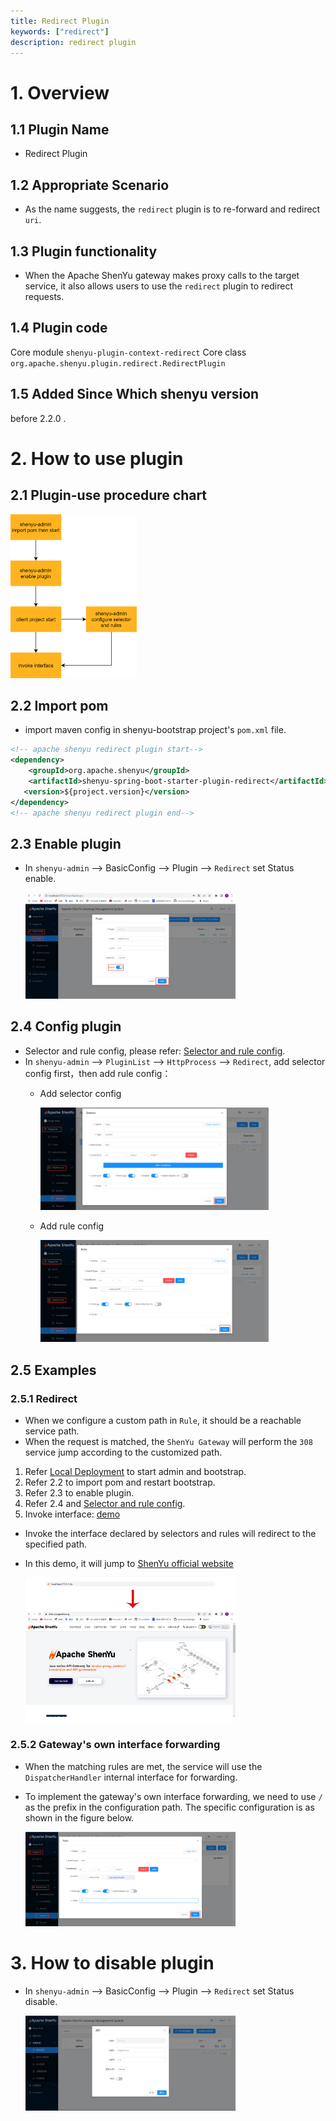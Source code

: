 ```yaml
---
title: Redirect Plugin
keywords: ["redirect"]
description: redirect plugin
---
```


# 1. Overview

## 1.1 Plugin Name

  - Redirect Plugin

## 1.2 Appropriate Scenario

  - As the name suggests, the `redirect` plugin is to re-forward and redirect `uri`.

## 1.3 Plugin functionality

  - When the Apache ShenYu gateway makes proxy calls to the target service, it also allows users to use the `redirect` plugin to redirect requests.

## 1.4 Plugin code

  Core module ```shenyu-plugin-context-redirect```
  Core class ```org.apache.shenyu.plugin.redirect.RedirectPlugin```

## 1.5 Added Since Which shenyu version

  before 2.2.0 .

# 2. How to use plugin

## 2.1 Plugin-use procedure chart

  <img src="../../../static/img/shenyu/plugin/redirect/redirect-procedure-en.png" width="40%" height="30%" />

## 2.2 Import pom

  - import maven config in shenyu-bootstrap project's `pom.xml` file.

  ```xml
  <!-- apache shenyu redirect plugin start-->
  <dependency>
      <groupId>org.apache.shenyu</groupId>
      <artifactId>shenyu-spring-boot-starter-plugin-redirect</artifactId>
     <version>${project.version}</version>
  </dependency>
  <!-- apache shenyu redirect plugin end-->
  ```

## 2.3 Enable plugin

  - In `shenyu-admin` --> BasicConfig --> Plugin --> `Redirect` set Status enable.

    <img src="../../../static/img/shenyu/plugin/redirect/redirect-plugin-enable-en.png" width="70%" height="60%" />

## 2.4 Config plugin

  - Selector and rule config, please refer: [Selector and rule config](../../user-guide/admin-usage/selector-and-rule).
  - In `shenyu-admin` --> `PluginList` --> `HttpProcess` --> `Redirect`, add selector config first，then add rule config：
    - Add selector config

      <img src="../../../static/img/shenyu/plugin/redirect/redirect-plugin-forward-rule-en.png" width="80%" height="60%" />
    - Add rule config

      <img src="../../../static/img/shenyu/plugin/redirect/redirect-plugin-rule-en.png" width="80%" height="60%" />

## 2.5 Examples

### 2.5.1 Redirect

  - When we configure a custom path in `Rule`, it should be a reachable service path.
  - When the request is matched, the `ShenYu Gateway` will perform the `308` service jump according to the customized path.
  1. Refer [Local Deployment](https://shenyu.apache.org/docs/deployment/deployment-local/) to start admin and bootstrap.
  2. Refer 2.2 to import pom and restart bootstrap.
  3. Refer 2.3 to enable plugin.
  4. Refer 2.4 and [Selector and rule config](../../user-guide/admin-usage/selector-and-rule).
  5. Invoke interface: [demo](http://localhost:9195/http)
  - Invoke the interface declared by selectors and rules will redirect to the specified path.
  - In this demo, it will jump to [ShenYu official website](https://shenyu.apache.org)

    <img src="../../../static/img/shenyu/plugin/redirect/redirect.png" width="70%" height="60%" />

### 2.5.2 Gateway's own interface forwarding

  - When the matching rules are met, the service will use the `DispatcherHandler` internal interface for forwarding.
  - To implement the gateway's own interface forwarding, we need to use `/` as the prefix in the configuration path. The specific configuration is as shown in the figure below.

    <img src="../../../static/img/shenyu/plugin/redirect/demo2-en.png" width="70%" height="60%" />

# 3. How to disable plugin

- In `shenyu-admin` --> BasicConfig --> Plugin --> `Redirect` set Status disable.

  <img src="../../../static/img/shenyu/plugin/redirect/disable-redirect-plugin-zh.png" width="70%" height="60%" />

